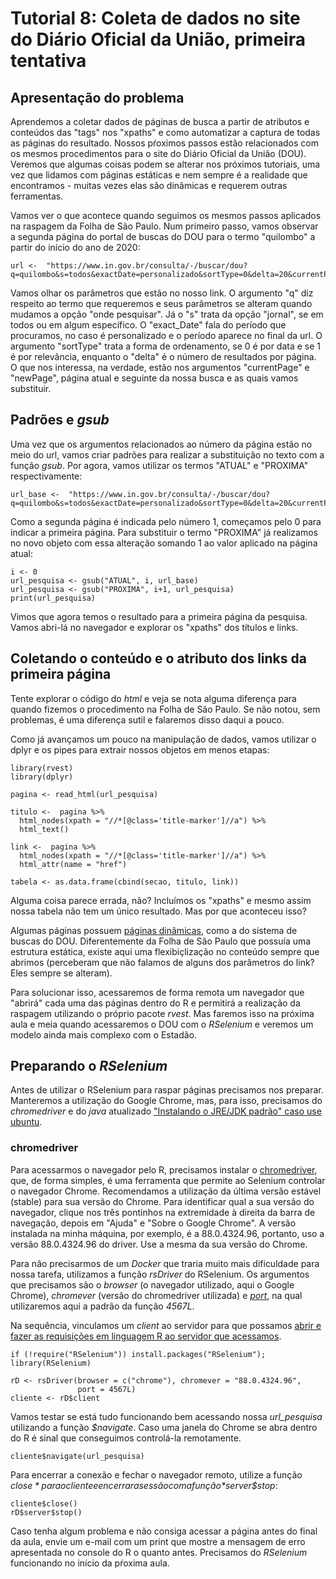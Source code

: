 # Tutorial 8: Coleta de dados no site do Diário Oficial da União, primeira tentativa

## Apresentação do problema

Aprendemos a coletar dados de páginas de busca a partir de atributos e conteúdos das "tags" nos "xpaths" e como automatizar a captura de todas as páginas do resultado. Nossos pŕoximos passos estão relacionados com os mesmos procedimentos para o site do Diário Oficial da União (DOU). Veremos que algumas coisas podem se alterar nos próximos tutoriais, uma vez que lidamos com páginas estáticas e nem sempre é a realidade que encontramos - muitas vezes elas são dinâmicas e requerem outras ferramentas.

Vamos ver o que acontece quando seguimos os mesmos passos aplicados na raspagem da Folha de São Paulo. Num primeiro passo, vamos observar a segunda página do portal de buscas do DOU para o termo "quilombo" a partir do início do ano de 2020:

 

```{r}
url <-  "https://www.in.gov.br/consulta/-/buscar/dou?q=quilombo&s=todos&exactDate=personalizado&sortType=0&delta=20&currentPage=1&newPage=2&score=0&id=300156803&displayDate=1611198000000&publishFrom=01%2F01%2F2020&publishTo=04%2F02%2F2021"
```

Vamos olhar os parâmetros que estão no nosso link. O argumento "q" diz respeito ao termo que requeremos e seus parâmetros se alteram quando mudamos a opção "onde pesquisar". Já o "s" trata da opção "jornal", se em todos ou em algum específico. O "exact_Date" fala do período que procuramos, no caso é personalizado e o período aparece no final da url. O argumento "sortType" trata a forma de ordenamento, se 0 é por data e se 1 é por relevância, enquanto o "delta" é o número de resultados por página. O que nos interessa, na verdade, estão nos argumentos "currentPage" e "newPage", página atual e seguinte da nossa busca e as quais vamos substituir. 

## Padrões e *gsub*

Uma vez que os argumentos relacionados ao número da página estão no meio do url, vamos criar padrões para realizar a substituição no texto com a função *gsub*. Por agora, vamos utilizar os termos "ATUAL" e "PROXIMA" respectivamente:

```{r}
url_base <-  "https://www.in.gov.br/consulta/-/buscar/dou?q=quilombo&s=todos&exactDate=personalizado&sortType=0&delta=20&currentPage=ATUAL&newPage=PROXIMA&score=0&id=300156803&displayDate=1611198000000&publishFrom=01%2F01%2F2020&publishTo=04%2F02%2F2021"
```

Como a segunda página é indicada pelo número 1, começamos pelo 0 para indicar a primeira página. Para substituir o termo "PROXIMA" já realizamos no novo objeto com essa alteração somando 1 ao valor aplicado na página atual:


```{r}
i <- 0
url_pesquisa <- gsub("ATUAL", i, url_base)
url_pesquisa <- gsub("PROXIMA", i+1, url_pesquisa)
print(url_pesquisa)
```

Vimos que agora temos o resultado para a primeira página da pesquisa. Vamos abri-lá no navegador e explorar os "xpaths" dos títulos e links.

## Coletando o conteúdo e o atributo dos links da primeira página

Tente explorar o código do *html* e veja se nota alguma diferença para quando fizemos o procedimento na Folha de São Paulo. Se não notou, sem problemas, é uma diferença sutil e falaremos disso daqui a pouco. 

Como já avançamos um pouco na manipulação de dados, vamos utilizar o dplyr e os pipes para extrair nossos objetos em menos etapas:


```{r}
library(rvest)
library(dplyr)

pagina <- read_html(url_pesquisa)
  
titulo <-  pagina %>% 
  html_nodes(xpath = "//*[@class='title-marker']//a") %>% 
  html_text()
  
link <-  pagina %>% 
  html_nodes(xpath = "//*[@class='title-marker']//a") %>% 
  html_attr(name = "href")
  
tabela <- as.data.frame(cbind(secao, titulo, link))
```

Alguma coisa parece errada, não? Incluímos os "xpaths" e mesmo assim nossa tabela não tem um único resultado. Mas por que aconteceu isso?

Algumas páginas possuem [páginas dinâmicas](https://pt.wikipedia.org/wiki/P%C3%A1gina_din%C3%A2mica#:~:text=Uma%20p%C3%A1gina%20din%C3%A2mica%20em%20geral,aplica%C3%A7%C3%B5es%20para%20intranet%20e%20extranet.), como a do sistema de buscas do DOU. Diferentemente da Folha de São Paulo que possuía uma estrutura estática, existe aqui uma flexibiçlização no conteúdo sempre que abrimos (perceberam que não falamos de alguns dos parâmetros do link? Eles sempre se alteram).

Para solucionar isso, acessaremos de forma remota um navegador que "abrirá" cada uma das páginas dentro do R e permitirá a realização da raspagem utilizando o próprio pacote *rvest*. Mas faremos isso na próxima aula e meia quando acessaremos o DOU com o *RSelenium* e veremos um modelo ainda mais complexo com o Estadão. 

## Preparando o *RSelenium*

Antes de utilizar o RSelenium para raspar páginas precisamos nos preparar. Manteremos a utilização do Google Chrome, mas, para isso, precisamos do *chromedriver* e do *java* atualizado ["Instalando o JRE/JDK padrão" caso use ubuntu](https://www.digitalocean.com/community/tutorials/how-to-install-java-with-apt-on-ubuntu-20-04-pt).

### chromedriver

Para acessarmos o navegador pelo R, precisamos instalar o [chromedriver](https://sites.google.com/a/chromium.org/chromedriver/), que, de forma simples, é uma ferramenta que permite ao Selenium controlar o navegador Chrome. Recomendamos a utilização da última versão estável (stable) para sua versão do Chrome. Para identificar qual a sua versão do navegador, clique nos três pontinhos na extremidade à direita da barra de navegação, depois em "Ajuda" e "Sobre o Google Chrome". A versão instalada na minha máquina, por exemplo, é a 88.0.4324.96, portanto, uso a versão 88.0.4324.96 do driver. Use a mesma da sua versão do Chrome.

Para não precisarmos de um *Docker* que traria muito mais dificuldade para nossa tarefa, utilizamos a função *rsDriver* do RSelenium. Os argumentos que precisamos são o *browser* (o navegador utilizado, aqui o Google Chrome), *chromever* (versão do chromedriver utilizada) e [*port*](https://www.lifewire.com/port-numbers-on-computer-networks-817939), na qual utilizaremos aqui a padrão da função *4567L*.
 
Na sequência, vinculamos um *client* ao servidor para que possamos [abrir e fazer as requisições em linguagem R ao servidor que acessamos](https://www.pawangaria.com/post/automation/what-is-selenium-webdriver/). 

```{r}
if (!require("RSelenium")) install.packages("RSelenium"); library(RSelenium)

rD <- rsDriver(browser = c("chrome"), chromever = "88.0.4324.96",
               port = 4567L)
cliente <- rD$client
```

Vamos testar se está tudo funcionando bem acessando nossa *url_pesquisa* utilizando a função *$navigate*. Caso uma janela do Chrome se abra dentro do R é sinal que conseguimos controlá-la remotamente.

```{r}
cliente$navigate(url_pesquisa)
```

Para encerrar a conexão e fechar o navegador remoto, utilize a função *$close* para o cliente e encerrar a sessão com a função *$server$stop*:

```{r}
cliente$close()
rD$server$stop()
```

Caso tenha algum problema e não consiga acessar a página antes do final da aula, envie um e-mail com um print que mostre a mensagem de erro apresentada no console do R o quanto antes. Precisamos do *RSelenium* funcionando no início da pŕoxima aula.
